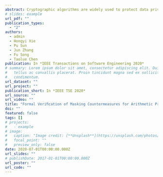 ```yaml
---
abstract: Cryptographic algorithms are widely used to protect data privacy in many aspects of daily lives from smart card to cyber-physical systems. Unfortunately, programs implementing cryptographic algorithms may be vulnerable to practical power side-channel attacks, which may infer private data via statistical analysis of the correlation between power consumptions of an electronic device and private data. To thwart these attacks, several masking schemes have been proposed, giving rise to effective countermeasures for reducing the statistical correlation between private data and power consumptions. However, programs that rely on secure masking schemes are not secure a priori. Indeed, designing effective masking programs is a labor intensive and error-prone task. Although some techniques have been proposed for formally verifying masking countermeasures and for quantifying masking strength, they are currently limited to Boolean programs and suffer from low accuracy. In this work, we propose an approach for formally verifying masking countermeasures of arithmetic programs. Our approach is more accurate for arithmetic programs and more scalable for Boolean programs comparing to the existing approaches. It is essentially a synergistic integration of type inference and model-counting based methods, armed with domain speciﬁc heuristics. The type inference system allows a fast deduction of leakage-freeness of most intermediate computations, the model-counting based methods accounts for completeness, namely, to eliminate spurious flaws, and the heuristics facilitate both type inference and model-counting based reasoning, which improve scalability and efﬁciency in practice. In case that the program does contain leakage, we provide a method to quantify its masking strength. A distinguished feature of our type system lies in its support of compositional reasoning when verifying programs with procedure calls, so the need of inlining procedures can be signiﬁcantly reduced. We have implemented our methods in a veriﬁcation tool QMVERIF which has been extensively evaluated on cryptographic benchmarks including full AES, DES and MAC-Keccak. The experimental results demonstrate the effectiveness and efﬁciency of our approach, especially for compositional reasoning. In particular, our tool is able to automatically prove leakage-freeness of arithmetic programs for which only manual proofs exist so far; it is also significantly faster than the state-of-the-art tools EasyCrypt on common arithmetic programs, QMSINFER, SC Sniffer and maskVerif on Boolean programs.
# slides: example
url_pdf: ""
publication_types:
  - "2"
authors:
  - admin
  - Hongyi Xie 
  - Pu Sun 
  - Jun Zhang
  - Fu Song
  - Taolue Chen 
publication: In *IEEE Transactions on Software Engineering 2020*
# summary: Lorem ipsum dolor sit amet, consectetur adipiscing elit. Duis posuere
#   tellus ac convallis placerat. Proin tincidunt magna sed ex sollicitudin
#   condimentum.
url_dataset: ""
url_project: ""
publication_short: In *IEEE TSE 2020*
url_source: ""
url_video: ""
title: "Formal Veriﬁcation of Masking Countermeasures for Arithmetic Programs"
doi: ""
featured: false
tags: []
# projects:
#   - example
# image:
#   caption: "Image credit: [**Unsplash**](https://unsplash.com/photos/pLCdAaMFLTE)"
#   focal_point: ""
#   preview_only: false
date: 2020-07-01T00:00:00.000Z
url_slides: ""
# publishDate: 2017-01-01T00:00:00.000Z
url_poster: ""
url_code: ""
---
```


